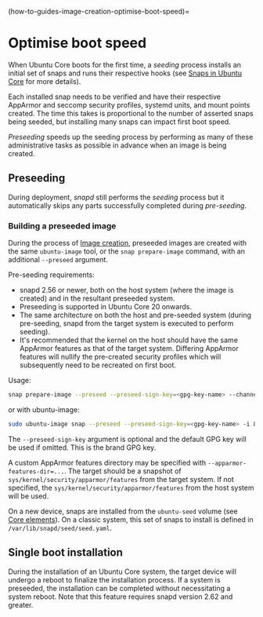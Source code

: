 (how-to-guides-image-creation-optimise-boot-speed)=
# Optimise boot speed

When Ubuntu Core boots for the first time, a _seeding_ process installs an initial set of snaps and runs their respective hooks (see [Snaps in Ubuntu Core](/explanation/core-elements/snaps-in-ubuntu-core) for more details).

Each installed snap needs to be verified and have their respective AppArmor and seccomp security profiles, systemd units, and mount points created. The time this takes is proportional to the number of asserted snaps being seeded, but installing many snaps can impact first boot speed.

_Preseeding_ speeds up the seeding process by performing as many of these administrative tasks as possible in advance when an image is being created.

<h2>Preseeding</h2>

During deployment, _snapd_ still performs the _seeding_ process but it automatically skips any parts successfully completed during _pre-seeding_.

<h3 id='heading--preseed-image'>Building a preseeded image</h3>

During the process of [Image creation](/how-to-guides/image-creation/index), preseeded images are created with the same `ubuntu-image` tool, or the `snap prepare-image` command, with an additional `--preseed` argument.

Pre-seeding requirements:
* snapd 2.56 or newer, both on the host system (where the image is created) and in the resultant preseeded system.
* Preseeding is supported in Ubuntu Core 20 onwards.
* The same architecture on both the host and pre-seeded system (during pre-seeding, snapd from the target system is executed to perform seeding).
* It's recommended that the kernel on the host should have the same AppArmor features as that of the target system. Differing AppArmor features will nullify the pre-created security profiles which will subsequently need to be recreated on first boot.

Usage:

```bash
snap prepare-image --preseed --preseed-sign-key=<gpg-key-name> --channel=stable --snap=... <model-assertion> <target directory>
```

or with ubuntu-image:

```bash
sudo ubuntu-image snap --preseed --preseed-sign-key=<gpg-key-name> -i 8G --snap [...] <model-assertion>
```

The `--preseed-sign-key` argument is optional and the default GPG key will be used if omitted. This is the brand GPG key.

A custom AppArmor features directory may be specified with `--apparmor-features-dir=...`. The target should be a snapshot of `sys/kernel/security/apparmor/features` from the target system. If not specified, the `sys/kernel/security/apparmor/features` from the host system will be used.

On a new device, snaps are installed from the `ubuntu-seed` volume (see [Core elements](/explanation/core-elements/index)).  On a classic system, this set of snaps to install is defined in `/var/lib/snapd/seed/seed.yaml`.

<h2>Single boot installation</h2>
During the installation of an Ubuntu Core system, the target device will undergo a reboot to finalize the installation process. If a system is preseeded, the installation can be completed without necessitating a system reboot. Note that this feature requires snapd version 2.62 and greater.

